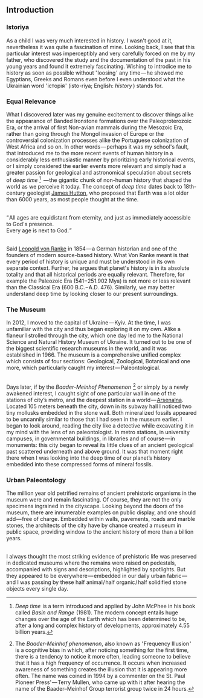 

## Introduction

<div class="subchapter">

### Istoriya

</div>

As a child I was very much interested in history. I wasn't good at it, nevertheless it was quite a fascination of mine. Looking back, I see that this particular interest was imperceptibly and very carefully forced on me by my father, who discovered the study and the documentation of the past in his young years and found it extremely fascinating. Wishing to introdice me to history as soon as possible without '&hairsp;loosing&hairsp;' any time&hairsp;—&hairsp;he showed me Egyptians, Greeks and Romans even before I even understood what the Ukrainian word '&hairsp;iсторія&hairsp;' (isto-riya; English: *history*&hairsp;&hairsp;) stands for.

<div class="subchapter">

### Equal Relevance

</div>

What I discovered later was my genuine excitement to discover things alike the appearance of Banded Ironstone formations over the Paleoproterozoic Era, or the arrival of first Non-avian mammals during the Mesozoic Era, rather than going through the Mongol invasion of Europe or the controversial colonization processes alike the Portuguese colonization of West Africa and so on. In other words&hairsp;—&hairsp;perhaps it was my school's fault, that introduced me to the more recent events of human history in a considerably less enthusiastic manner by prioritizing early historical events, or I simply considered the earlier events more relevant and simply had a greater passion for geological and astronomical speculation about secrets of *deep time* [^1] &hairsp;&hairsp;—&hairsp;the gigantic chunk of non-human history that shaped the world as we perceive it today. The concept of *deep time*&hairsp; dates back to 18th-century geologist [James Hutton](#figure "James Hutton"), who proposed that Earth was a lot older than 6000 years, as most people thought at the time.<br>

[^1]: *Deep time*&hairsp; is a term introduced and applied by John McPhee in his book called *Basin and Range*&hairsp; (1981). The modern concept entails huge changes over the age of the Earth which has been determined to be, after a long and complex history of developments, approximately 4.55 billion years.

<br>

<div class="quote">
“&hairsp;All ages are equidistant from eternity, and just as immediately accessible to God's presence.<br>
Every age is next to God.&hairsp;”<br>
</div>
<br>

Said [Leopold von Ranke](#figure "Leopold von Ranke") in 1854&hairsp;—&hairsp;a German historian and one of the founders of modern source-based history. What Von Ranke meant is that every period of history is unique and must be understood in its own separate context. Further, he argues that planet's history is in its absolute totality and that all historical periods are equally relevant. Therefore, for example the Paleozoic Era (541&hairsp;–&hairsp;251.902 Mya) is not more or less relevant than the Classical Era (600 B.C.&hairsp;–&hairsp;A.D. 476). Similarly, we may better understand deep time by looking closer to our present surroundings. 

<div class="subchapter">

### The Museum

</div>

In 2012, I moved to the capital of Ukraine&hairsp;—&hairsp;Kyiv. At the time, I was unfamiliar with the city and thus began exploring it on my own. Alike a flaneur I strolled through the city, which one day led me to the National Science and Natural History Museum of Ukraine. It turned out to be one of the biggest scientific research museums in the world, and it was established in 1966. The museum is a comprehensive unified complex which consists of four sections: Geological, Zoological, Botanical and one more, which particularly caught my interest&hairsp;—&hairsp;Paleontological.<br>
<br>

Days later, if by the *Baader-Meinhof Phenomenon*&hairsp; [^2] or simply by a newly awakened interest, I caught sight of one particular wall in  one of the stations of city’s metro, and the deepest station in a world&hairsp;—&hairsp;[Arsenalna](#figure "Arsenalna Station (Kyiv, Ukraine)"). Located 105 meters beneath the city, down in its subway hall I noticed two tiny mollusks embedded in the stone wall. Both mineralized fossils appeared to be uncannily similar to those that I had seen in the museum earlier. I began to look around, reading the city like a detective while excavating it in my mind with the lens of an paleontologist. In metro stations, in university campuses, in governmental buildings, in libraries and of course&hairsp;—&hairsp;in monuments: this city began to reveal its little clues of an ancient geological past scattered underneath and above ground. It was that moment right there when I was looking into the deep time of our planet’s history embedded into these compressed forms of mineral fossils.<br>

[^2]: The *Baader-Meinhof phenomenon*, also known as '&hairsp;Frequency Illusion&hairsp;' is a cognitive bias in which, after noticing something for the first time, there is a tendency to notice it more often, leading someone to believe that it has a high frequency of occurrence. It occurs when increased awareness of something creates the illusion that it is appearing more often. The name was coined in 1994 by a commenter on the St. Paul Pioneer Press'&hairsp;—&hairsp;Terry Mullen, who came up with it after hearing the name of the Baader–Meinhof Group terrorist group twice in 24 hours.  

<div class="subchapter">

### Urban Paleontology

</div>

The million year old petrified remains of ancient prehistoric organisms in the museum were and remain fascinating. Of course, they are not the only specimens ingrained in the cityscape. Looking beyond the doors of the museum, there are innumerable examples on public display, and one should add&hairsp;—&hairsp;free of charge. Embedded within walls, pavements, roads and marble stones, the architects of the city have by chance created a museum in public space, providing window to the ancient history of more than a billion years. <br>
<br>

I always thought the most striking evidence of prehistoric life was preserved in dedicated museums where the remains were raised on pedestals, accompanied with signs and descriptions, highlighted by spotlights. But they appeared to be everywhere&hairsp;—&hairsp;embedded in our daily urban  fabric&hairsp;—&hairsp;and I was passing by these half animal&hairsp;/&hairsp;half organic&hairsp;/&hairsp;half solidified stone objects every single day.
